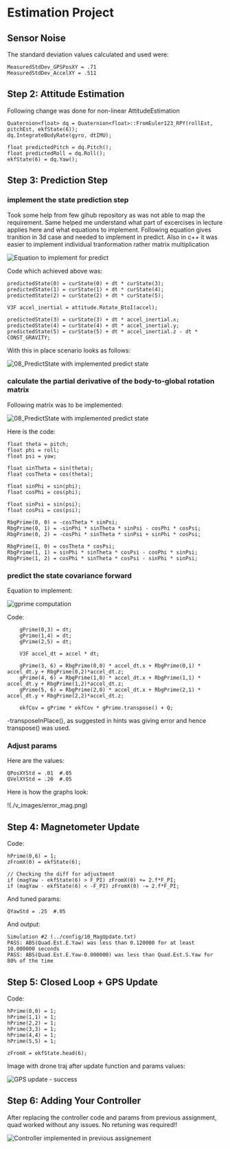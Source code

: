 # Estimation Project #

## Sensor Noise ##

The standard deviation values calculated and used were:

	MeasuredStdDev_GPSPosXY = .71
	MeasuredStdDev_AccelXY = .511

## Step 2: Attitude Estimation ##

Following change was done for non-linear AttitudeEstimation

	Quaternion<float> dq = Quaternion<float>::FromEuler123_RPY(rollEst, pitchEst, ekfState(6));
	dq.IntegrateBodyRate(gyro, dtIMU);
		
	float predictedPitch = dq.Pitch();
	float predictedRoll = dq.Roll();
	ekfState(6) = dq.Yaw();

## Step 3: Prediction Step ##

### implement the state prediction step ###

Took some help from few gihub repository as was not able to map the requirement. Same helped me understand what part of excercises in lecture applies here and what equations to implement. Following equation gives tranition in 3d case and needed to implement in predict. Also in c++ it was easier to implement individual tranformation rather matrix multiplication

![Equation to implement for predict](./v_images/predict_equation.png)

Code which achieved above was:

	predictedState(0) = curState(0) + dt * curState(3);
	predictedState(1) = curState(1) + dt * curState(4);
	predictedState(2) = curState(2) + dt * curState(5);
		
	V3F accel_inertial = attitude.Rotate_BtoI(accel);
		
	predictedState(3) = curState(3) + dt * accel_inertial.x;
	predictedState(4) = curState(4) + dt * accel_inertial.y;
	predictedState(5) = curState(5) + dt * accel_inertial.z - dt * CONST_GRAVITY;


With this in place scenario looks as follows:

![08_PredictState with implemented predict state](./v_images/predictState.png)

### calculate the partial derivative of the body-to-global rotation matrix ###

Following matrix was to be implemented:

![08_PredictState with implemented predict state](./v_images/Rbg_prime.png)

Here is the code:

		
	float theta = pitch;
	float phi = roll;
	float psi = yaw;
		
	float sinTheta = sin(theta);
	float cosTheta = cos(theta);
		
	float sinPhi = sin(phi);
	float cosPhi = cos(phi);
			
	float sinPsi = sin(psi);
	float cosPsi = cos(psi);
		
	RbgPrime(0, 0) = -cosTheta * sinPsi;
	RbgPrime(0, 1) = -sinPhi * sinTheta * sinPsi - cosPhi * cosPsi;
	RbgPrime(0, 2) = -cosPhi * sinTheta * sinPsi + sinPhi * cosPsi;
		
	RbgPrime(1, 0) = cosTheta * cosPsi;
	RbgPrime(1, 1) = sinPhi * sinTheta * cosPsi - cosPhi * sinPsi;
	RbgPrime(1, 2) = cosPhi * sinTheta * cosPsi - sinPhi * sinPsi;
		

### predict the state covariance forward ###

Equation to implement:

![gprime computation](./v_images/gprime.png)

Code:

		gPrime(0,3) = dt;
		gPrime(1,4) = dt;
		gPrime(2,5) = dt;
		
		V3F accel_dt = accel * dt;
		
		gPrime(3, 6) = RbgPrime(0,0) * accel_dt.x + RbgPrime(0,1) * accel_dt.y + RbgPrime(0,2)*accel_dt.z;
		gPrime(4, 6) = RbgPrime(1,0) * accel_dt.x + RbgPrime(1,1) * accel_dt.y + RbgPrime(1,2)*accel_dt.z;
		gPrime(5, 6) = RbgPrime(2,0) * accel_dt.x + RbgPrime(2,1) * accel_dt.y + RbgPrime(2,2)*accel_dt.z;
		
		ekfCov = gPrime * ekfCov * gPrime.transpose() + Q;

-transposeInPlace(), as suggested in hints was giving error and hence transpose() was used.

### Adjust params ###

Here are the values:

	QPosXYStd = .01  #.05
	QVelXYStd = .20	 #.05

Here is how the graphs look:

!(./v_images/error_mag.png)

## Step 4: Magnetometer Update ##

Code:

	hPrime(0,6) = 1;
	zFromX(0) = ekfState(6); 
		
	// Checking the diff for adjustment
	if (magYaw - ekfState(6) > F_PI) zFromX(0) += 2.f*F_PI;
	if (magYaw - ekfState(6) < -F_PI) zFromX(0) -= 2.f*F_PI;

And tuned params:

	QYawStd = .25  #.05

And output:

	Simulation #2 (../config/10_MagUpdate.txt)
	PASS: ABS(Quad.Est.E.Yaw) was less than 0.120000 for at least 10.000000 seconds
	PASS: ABS(Quad.Est.E.Yaw-0.000000) was less than Quad.Est.S.Yaw for 80% of the time

## Step 5: Closed Loop + GPS Update ##

Code:

	hPrime(0,0) = 1;
	hPrime(1,1) = 1;
	hPrime(2,2) = 1;
	hPrime(3,3) = 1;
	hPrime(4,4) = 1;
	hPrime(5,5) = 1;
		
	zFromX = ekfState.head(6);


Image with drone traj after update function and params values:

![GPS update - success](./v_images/gps_update.png)

## Step 6: Adding Your Controller ##

After replacing the controller code and params from previous assignment, quad worked without any issues. No retuning was required!! 

![Controller implemented in previous assignement](./v_images/changed_controller.png)